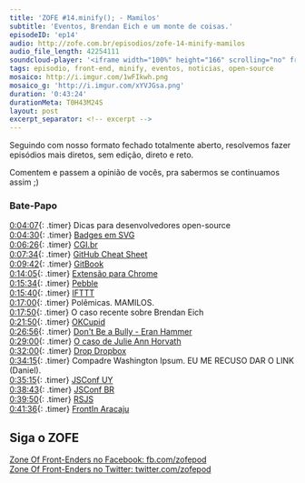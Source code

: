 ```yaml
---
title: 'ZOFE #14.minify(); - Mamilos'
subtitle: 'Eventos, Brendan Eich e um monte de coisas.'
episodeID: 'ep14'
audio: http://zofe.com.br/episodios/zofe-14-minify-mamilos
audio_file_length: 42254111
soundcloud-player: '<iframe width="100%" height="166" scrolling="no" frameborder="no" src="https://w.soundcloud.com/player/?url=https%3A//api.soundcloud.com/tracks/155522556%3Fsecret_token%3Ds-UbRpK&amp;color=ff5500&amp;auto_play=false&amp;hide_related=true&amp;show_artwork=true&amp;show_comments=false&amp;show_user=false&amp;show_reposts=false"></iframe>'
tags: episodio, front-end, minify, eventos, noticias, open-source
mosaico: http://i.imgur.com/1wFIkwh.png
mosaico_g: 'http://i.imgur.com/xYVJGsa.png'
duration: '0:43:24'
durationMeta: T0H43M24S
layout: post
excerpt_separator: <!-- excerpt -->
---
```



Seguindo com nosso formato fechado totalmente aberto, resolvemos fazer episódios mais diretos, sem edição, direto e reto.
<!-- excerpt -->

Comentem e passem a opinião de vocês, pra sabermos se continuamos assim ;)

### Bate-Papo

[0:04:07](#t=0:04:07){: .timer} Dicas para desenvolvedores open-source<br>
[0:04:30](#t=0:04:30){: .timer} [Badges em SVG](http://shields.io)<br>
[0:06:26](#t=0:6:26){: .timer} [CGI.br](http://cgi.br)<br>
[0:07:34](#t=0:7:34){: .timer} [GitHub Cheat Sheet](https://github.com/tiimgreen/github-cheat-sheet)<br>
[0:09:42](#t=0:9:42){: .timer} [GitBook](https://github.com/GitbookIO/gitbook)<br>
[0:14:05](#t=0:14:05){: .timer} [Extensão para Chrome](https://chrome.google.com/webstore/detail/github-notifier/lmjdlojahmbbcodnpecnjnmlddbkjhnn)<br>
[0:15:34](#t=0:15:35){: .timer} [Pebble](https://getpebble.com/)<br>
[0:15:40](#t=0:15:40){: .timer} [IFTTT](http://ifttt.com/)<br>
[0:17:00](#t=0:17:00){: .timer} Polêmicas. MAMILOS.<br>
[0:17:50](#t=0:17:50){: .timer} O caso recente sobre Brendan Eich<br>
[0:21:50](#t=0:21:50){: .timer} [OKCupid](http://www.theverge.com/2014/3/31/5568136/okcupid-asks-users-to-boycott-firefox-because-of-ceos-gay-rights)<br>
[0:26:56](#t=0:26:56){: .timer} [Don't Be a Bully - Eran Hammer](http://hueniverse.com/2014/03/26/dont-be-a-bully/)<br>
[0:29:00](#t=0:29:00){: .timer} [O caso de Julie Ann Horvath](http://techcrunch.com/2014/03/15/julie-ann-horvath-describes-sexism-and-intimidation-behind-her-github-exit/)<br>
[0:32:00](#t=0:32:00){: .timer} [Drop Dropbox](http://drop-dropbox.com)<br>
[0:34:15](#t=0:34:15){: .timer} Compadre Washington Ipsum. EU ME RECUSO DAR O LINK (Daniel).<br>
[0:35:15](#t=0:35:15){: .timer} [JSConf UY](http://jsconf.uy)<br>
[0:38:43](#t=0:38:43){: .timer} [JSConf BR](http://jsconfbr.org)<br>
[0:39:50](#t=0:39:50){: .timer} [RSJS](http://rsjs.org)<br>
[0:41:36](#t=0:41:36){: .timer} [FrontIn Aracaju](http://frontinaracaju.com.br/)<br>



## Siga o ZOFE

[Zone Of Front-Enders no Facebook: fb.com/zofepod](http://fb.com/zofepod/ "ZOFE no Facebook: fb.com/zofepod")<br>
[Zone Of Front-Enders no Twitter: twitter.com/zofepod](http://twitter.com/zofepod/ "ZOFE no Twitter")<br>
